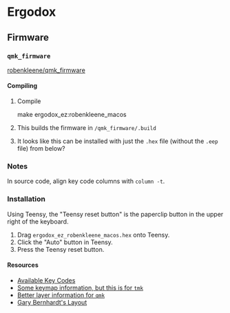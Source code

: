 # Ergodox

## Firmware

### `qmk_firmware`

[robenkleene/qmk_firmware](https://github.com/robenkleene/qmk_firmware)

#### Compiling

1. Compile

	make ergodox_ez:robenkleene_macos

2. This builds the firmware in `/qmk_firmware/.build`
3. It looks like this can be installed with just the `.hex` file (without the `.eep` file) from below?

### Notes

In source code, align key code columns with `column -t`.

### Installation

Using Teensy, the "Teensy reset button" is the paperclip button in the upper right of the keyboard.

1. Drag `ergodox_ez_robenkleene_macos.hex` onto Teensy.
2. Click the "Auto" button in Teensy.
3. Press the Teensy reset button.

#### Resources

* [Available Key Codes](https://github.com/jackhumbert/qmk_firmware/blob/master/doc/keycode.txt)
* [Some keymap information, but this is for `tmk`](https://github.com/tmk/tmk_core/blob/master/doc/keymap.md#31-momentary-switching)
* [Better layer information for `qmk`](http://qmk.fm/keyboards/hhkb/#switching-and-toggling-layers)
* [Gary Bernhardt's Layout](https://www.massdrop.com/configurator/ergodox?referer=FM779F&hash=7228f293c544f8457acada6e52aaa30d)
